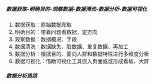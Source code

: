 ##### 数据获取-明确目的-观察数据-数据清洗-数据分析-数据可视化

1. 数据获取：原始数据爬取
2. 明确目的：带着问题看数据，定方向
3. 观察数据：数据概况、字段
4. 数据清洗：数据缺失、脏数据、重复数据、再加工
5. 数据分析：根据目的、面向人群和数据特性进行多维度分析
6. 数据可视化：借助可视化工具嵌入页面或或形成看板、大屏



##### 数据分析思路

